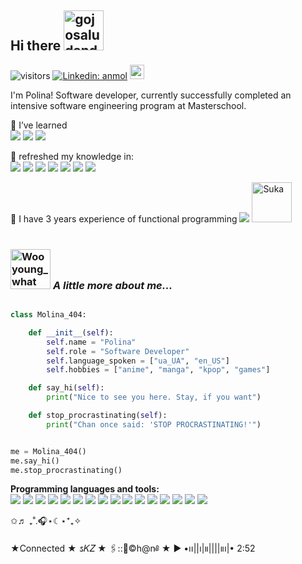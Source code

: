 ## Hi there <img src="https://cdn3.emoji.gg/emojis/54147-gojosaludando.png" width="64px" height="64px" alt="gojosaludando"></a>
![visitors](https://visitor-badge.laobi.icu/badge?page_id=butterflyforkill.butterflyforkill)
[![Linkedin: anmol](https://img.shields.io/badge/-PolinaVasiuk-blue?style=flat-square&logo=Linkedin&logoColor=white&link=https://www.linkedin.com/in/PolinaVasiuk-p-singh/)](https://www.linkedin.com/in/polina-vasiuk/)
<a href="mailto:vasse.paul@gmail.com" target="_blank" rel="email_gmail">
  <img src="https://github.com/blackcater/blackcater/raw/main/images/social-gmail.svg" height="23" />
</a>

I'm Polina! Software developer, currently successfully completed an intensive software engineering program at Masterschool. 

🌱 I’ve learned
  <br>
  <img src="https://img.shields.io/badge/Python-green?logo=Python&logoSize=auto"/>
  <img src="https://img.shields.io/badge/FLASK-green?logo=FLASK&logoSize=auto"/>
  <img src="https://img.shields.io/badge/FastAPI-green?logo=FastAPI&logoSize=auto"/>
  <br> 
  
👾 refreshed my knowledge in:
  <br> 
     <img src="https://img.shields.io/badge/HTML-green?logo=HTML&logoSize=auto"/> <img src="https://img.shields.io/badge/CSS-green?logo=CSS&logoSize=auto"/>
     <img src="https://img.shields.io/badge/Javascript-blue?logo=Javascript&logoSize=auto"/> <img src="https://img.shields.io/badge/SQL-green?logo=SQL&logoSize=auto"/>
     <img src="https://img.shields.io/badge/OOP-green?logo=OOP&logoColor=green&logoSize=auto"/> 
     <img src="https://img.shields.io/badge/REST%20API-green?logo=REST-API&logoColor=green&logoSize=auto"/>
     <img src="https://img.shields.io/badge/PostgreSQL-blue?logo=PostgreSQL&logoColor=green&logoSize=auto"/>
 
 
🔭 I have 3 years experience of functional programming  <img src="https://img.shields.io/badge/Erlang-green?logo=erlang&logoColor=red&logoSize=auto"/> 
<img src="https://cdn3.emoji.gg/emojis/40382-suka.png" width="64px" height="64px" alt="Suka"> 
<br> 
<br>
### <img src="https://cdn3.emoji.gg/emojis/4708-wooyoung-what.gif" width="64px" height="64px" alt="Wooyoung_what"> <i>A little more about me...  </i>

```python

class Molina_404:

    def __init__(self):
        self.name = "Polina"
        self.role = "Software Developer"
        self.language_spoken = ["ua_UA", "en_US"]
        self.hobbies = ["anime", "manga", "kpop", "games"]

    def say_hi(self):
        print("Nice to see you here. Stay, if you want")

    def stop_procrastinating(self):
        print("Chan once said: 'STOP PROCRASTINATING!'")


me = Molina_404()
me.say_hi()
me.stop_procrastinating()
```

<b> Programming languages and tools: </b> <br>
<img src="https://img.shields.io/badge/Erlang-white?style=for-the-badge&logo=Erlang&logoColor=red"/> 
<img src="https://img.shields.io/badge/Python-yellow?style=for-the-badge&logo=Python&logoSize=auto"/>
<img src="https://img.shields.io/badge/Javascript-blue?style=for-the-badge&logo=Javascript&logoSize=auto"/> 
<img src="https://img.shields.io/badge/VS%20Code-blue?style=for-the-badge&logo=VS%20Code"/> 
<img src="https://img.shields.io/badge/GIT-black?style=for-the-badge&logo=GIT"/> 
<img src="https://img.shields.io/badge/Makefile-red?style=for-the-badge&logo=Makefile"/> 
<img src="https://img.shields.io/badge/C%23-blue?style=for-the-badge&logo=C%23"/> 
<img src="https://img.shields.io/badge/MySQL-green?style=for-the-badge&logo=MySQL&logoSize=auto"/> 
<img src="https://img.shields.io/badge/Postman-black?style=for-the-badge&logo=Postman&logoSize=auto"/> 
<img src="https://img.shields.io/badge/Notion-black?style=for-the-badge&logo=Notion&logoSize=auto"/> 
<img src="https://img.shields.io/badge/Linux-white?style=for-the-badge&logo=Linux&logoSize=auto"/> 
<img src="https://img.shields.io/badge/PostgreSQL-black?style=for-the-badge&logo=PostgreSQL&logoSize=auto"/> 
<img src="https://img.shields.io/badge/HTML-green?style=for-the-badge&logo=HTML&logoSize=auto"/> 
<img src="https://img.shields.io/badge/CSS-yellow?style=for-the-badge&logo=CSS&logoSize=auto"/> 
<img src="https://img.shields.io/badge/REACT-white?style=for-the-badge&logo=REACT&logoColor=green&logoSize=auto"/> 
<img src="https://img.shields.io/badge/Kubernetis-black?style=for-the-badge&logo=Kubernetis&logoColor=green&logoSize=auto"/> 

 
<p>✩♬ ₊˚.🎧⋆☾⋆⁺₊✧</p>

<p>★Connected ★ 𐒡𝛫𝛧 ★ 🖇::🐺©h@n༅ ★ ▶︎ •၊၊||၊|။||||။‌‌‌‌‌၊|• 2:52</p>



